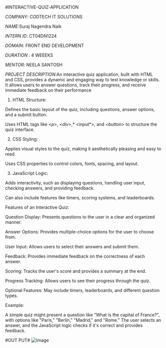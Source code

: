 #INTERACTIVE-QUIZ-APPLICATION

*COMPANY*: CODTECH IT SOLUTIONS

*NAME*:Suraj Nagendra Naik

*INTERN ID*: CT04DN1224

*DOMAIN*: FRONT END DEVELOPMENT

*DURATION* : 4 WEEEKS

*MENTOR*: NEELA SANTOSH

*PROJECT DESCRIPTION*:An interactive quiz application, built with HTML and CSS, provides a dynamic and engaging way to test knowledge or skills. It allows users to answer questions, track their progress, and receive immediate feedback on their performance

1. HTML Structure: 

Defines the basic layout of the quiz, including questions, answer options, and a submit button.

Uses HTML tags like *<p*>, *<div*>,* <input*>, and *<button*> to structure the quiz interface.

2. CSS Styling: 

Applies visual styles to the quiz, making it aesthetically pleasing and easy to read.

Uses CSS properties to control colors, fonts, spacing, and layout.

3. JavaScript Logic:

Adds interactivity, such as displaying questions, handling user input, checking answers, and providing feedback. 

Can also include features like timers, scoring systems, and leaderboards. 

Features of an Interactive Quiz:

Question Display: Presents questions to the user in a clear and organized manner. 

Answer Options: Provides multiple-choice options for the user to choose from. 

User Input: Allows users to select their answers and submit them. 

Feedback: Provides immediate feedback on the correctness of each answer. 

Scoring: Tracks the user's score and provides a summary at the end. 

Progress Tracking: Allows users to see their progress through the quiz. 

Optional Features: May include timers, leaderboards, and different question types. 

Example:

A simple quiz might present a question like "What is the capital of France?", with options like "Paris," "Berlin," "Madrid," and "Rome." The user selects an answer, and the JavaScript logic checks if it's correct and provides feedback. 

#OUT PUT#
![Image](https://github.com/user-attachments/assets/d61ef703-af7b-4601-8c80-4ad3f1661a5b)
